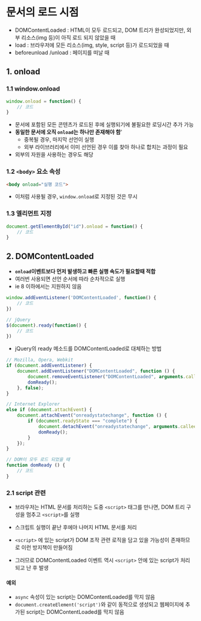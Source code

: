 # 문서의 로드 시점

- DOMContentLoaded : HTML이 모두 로드되고, DOM 트리가 완성되었지만, 외부 리소스(img 등)이 아직 로드 되지 않았을 때
- load : 브라우저에 모든 리소스(img, style, script 등)가 로드되었을 때
- beforeunload /unload : 페이지를 떠날 때

## 1. onload

### 1.1 window.onload

```javascript
window.onload = function() {
    // 코드
}
```

- 문서에 포함된 모든 콘텐츠가 로드된 후에 실행되기에 불필요한 로딩시간 추가 가능
- **동일한 문서에 오직 `onload`는 하나만 존재해야 함**'
  - 중복될 경우, 마지막 선언이 실행
  - 외부 라이브러리에서 이미 선언된 경우 이를 찾아 하나로 합치는 과정이 필요
- 외부의 자원을 사용하는 경우도 해당

### 1.2 `<body>` 요소 속성

```html
<body onload="실행 코드">
```

- 이처럼 사용될 경우, `window.onload`로 지정된 것은 무시

### 1.3 엘리먼트 지정

```javascript
document.getElementById("id").onload = function() {
    // 코드
}
```

## 2. DOMContentLoaded

- **`onload`이벤트보다 먼저 발생하고 빠른 실행 속도가 필요할때 적합**
- 여러번 사용되면 선언 순서에 따라 순차적으로 실행
- ie 8 이하에서는 지원하지 않음

```javascript
window.addEventListener('DOMContentLoaded', function() {
    // 코드
})

// jQuery
$(document).ready(function() {
    // 코드
})
```

- jQuery의 ready 메소드를 DOMContentLoaded로 대체하는 방법

```javascript
// Mozilla, Opera, Webkit 
if (document.addEventListener) { 
    document.addEventListener("DOMContentLoaded", function () {
        document.removeEventListener("DOMContentLoaded", arguments.callee, false); 
        domReady();
    }, false); 
} 

// Internet Explorer 
else if (document.attachEvent) { 
    document.attachEvent("onreadystatechange", function () { 
        if (document.readyState === "complete") { 
            document.detachEvent("onreadystatechange", arguments.callee); 
            domReady(); 
        } 
    }); 
} 

// DOM이 모두 로드 되었을 때 
function domReady () { 
    // 코드
}
```

### 2.1 script 관련

- 브라우저는 HTML 문서를 처리하는 도중 `<script>` 태그를 만나면, DOM 트리 구성을 멈추고 `<script>`를 실행

- 스크립트 실행이 끝난 후에야 나머지 HTML 문서를 처리
- `<script>` 에 있는 script가 DOM 조작 관련 로직을 담고 있을 가능성이 존재하므로 이런 방지책이 만들어짐
- 그러므로 DOMContentLoaded 이벤트 역시 `<script>` 안에 있는 script가 처리되고 난 후 발생

#### 예외

- `async` 속성이 있는 script는 DOMContentLoaded를 막지 않음
- `document.createElement('script')`와 같이 동적으로 생성되고 웹페이지에 추가된 script는 DOMContentLoaded를 막지 않음

